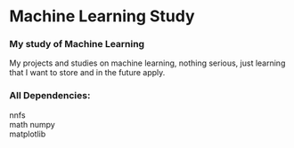 # Machine Learning Study
### My study of Machine Learning
 
My projects and studies on machine learning, nothing serious, just learning that I want to store and in the future apply.


### All Dependencies:
nnfs  
math 
numpy   
matplotlib 
